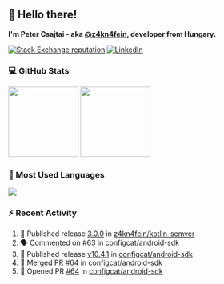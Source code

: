## 👋 Hello there!

**I'm Peter Csajtai - aka [@z4kn4fein](https://github.com/z4kn4fein), developer from Hungary.**

[![Stack Exchange reputation](https://img.shields.io/stackexchange/stackoverflow/r/8700582?color=orange&label=reputation&logo=stackoverflow&style=for-the-badge)](https://stackoverflow.com/users/8700582)
[![LinkedIn](https://img.shields.io/badge/linkedin-%230077B5.svg?style=for-the-badge&logo=linkedin&logoColor=white)](https://www.linkedin.com/in/csajtai-p%C3%A9ter-45395341/)

### 💻 GitHub Stats

<div>
  <img height="140px" src="https://github-readme-stats-pcsajtai.vercel.app/api?username=z4kn4fein&show_icons=true&hide_border=true&count_private=true&custom_title=Stats&theme=dracula&line_height=24&hide_title=true">
  <img height="140px" src="https://streak-stats.demolab.com?user=z4kn4fein&theme=dracula&hide_border=true">
  
</div>

### :toolbox: Most Used Languages

<img src="https://github-readme-stats-pcsajtai.vercel.app/api/top-langs/?username=z4kn4fein&theme=dracula&hide_border=true&layout=compact&langs_count=8&hide_title=true">

### :zap: Recent Activity

<!--START_SECTION:activity-->
1. 🚀 Published release [3.0.0](https://github.com/z4kn4fein/kotlin-semver/releases/tag/3.0.0) in [z4kn4fein/kotlin-semver](https://github.com/z4kn4fein/kotlin-semver)
2. 🗣 Commented on [#63](https://github.com/configcat/android-sdk/issues/63#issuecomment-2813127884) in [configcat/android-sdk](https://github.com/configcat/android-sdk)
3. 🚀 Published release [v10.4.1](https://github.com/configcat/android-sdk/releases/tag/v10.4.1) in [configcat/android-sdk](https://github.com/configcat/android-sdk)
4. 🎉 Merged PR [#64](https://github.com/configcat/android-sdk/pull/64) in [configcat/android-sdk](https://github.com/configcat/android-sdk)
5. 💪 Opened PR [#64](https://github.com/configcat/android-sdk/pull/64) in [configcat/android-sdk](https://github.com/configcat/android-sdk)
<!--END_SECTION:activity-->

